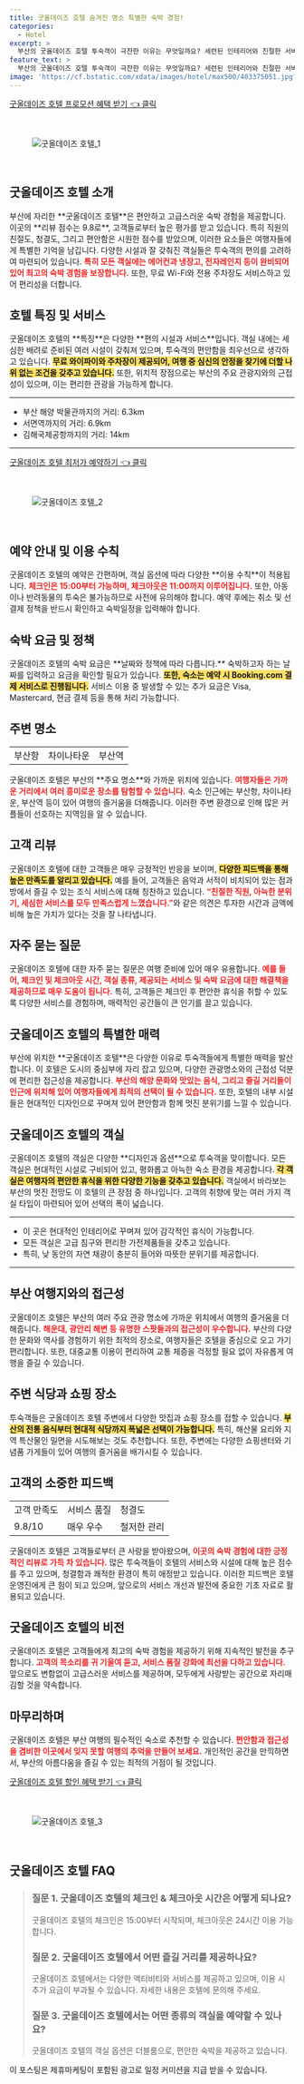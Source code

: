 ```yaml
---
title: 굿올데이즈 호텔 숨겨진 명소 특별한 숙박 경험!
categories:
  - Hotel
excerpt: >
  부산의 굿올데이즈 호텔 투숙객이 극찬한 이유는 무엇일까요? 세련된 인테리어와 친절한 서비스 아늑한 분위기까지 완벽한 힐링 공간으로 입소문 나고 있습니다. 지금 예약하고 특별한 경험을 만끽해보세요!
feature_text: >
  부산의 굿올데이즈 호텔 투숙객이 극찬한 이유는 무엇일까요? 세련된 인테리어와 친절한 서비스 아늑한 분위기까지 완벽한 힐링 공간으로 입소문 나고 있습니다. 지금 예약하고 특별한 경험을 만끽해보세요!
image: 'https://cf.bstatic.com/xdata/images/hotel/max500/403375051.jpg?k=6cf3ba537c6b9e8309450977ad9f09d64dde486a2c19fc2f2ec76bf82d2e6b80&o=&hp=1'
---
```


<p><a class="modoo-button" href="https://tinyurl.com/2yfle2rk" rel="nofollow noopener">굿올데이즈 호텔 프로모션 혜택 받기 👈 클릭</a></p><br/>
<figure class="image"><img alt="굿올데이즈 호텔_1" src="https://cf.bstatic.com/xdata/images/hotel/max1024x768/403181913.jpg?k=93bde444c42ef3d89cf1e989f4a41a8f135d8383371fc9cbbfbdf9e3b8218e26&amp;o=&amp;hp=1"/></figure><br/>

<h2 id="굿올데이즈호텔소개">굿올데이즈 호텔 소개</h2>
<p>부산에 자리한 **굿올데이즈 호텔**은 편안하고 고급스러운 숙박 경험을 제공합니다. 이곳의 **리뷰 점수는 9.8로**, 고객들로부터 높은 평가를 받고 있습니다. 특히 직원의 친절도, 청결도, 그리고 편안함은 시원한 점수를 받았으며, 이러한 요소들은 여행자들에게 특별한 기억을 남깁니다. 다양한 시설과 잘 갖춰진 객실들은 투숙객의 편의를 고려하여 마련되어 있습니다. <b><span style="color: #ee2323;">특히 모든 객실에는 에어컨과 냉장고, 전자레인지 등이 완비되어 있어 최고의 숙박 경험을 보장합니다.</span></b> 또한, 무료 Wi-Fi와 전용 주차장도 서비스하고 있어 편리성을 더합니다.</p>
<h2 id="호텔특징">호텔 특징 및 서비스</h2>
<p>굿올데이즈 호텔의 **특징**은 다양한 **편의 시설과 서비스**입니다. 객실 내에는 세심한 배려로 준비된 여러 시설이 갖춰져 있으며, 투숙객의 편안함을 최우선으로 생각하고 있습니다. <b><span style="background-color: #ffe066;">무료 와이파이와 주차장이 제공되어, 여행 중 심신의 안정을 찾기에 더할 나위 없는 조건을 갖추고 있습니다.</span></b> 또한, 위치적 장점으로는 부산의 주요 관광지와의 근접성이 있으며, 이는 편리한 관광을 가능하게 합니다.</p>
<hr/>
<ul>
<li>부산 해양 박물관까지의 거리: 6.3km</li>
<li>서면역까지의 거리: 6.9km</li>
<li>김해국제공항까지의 거리: 14km</li>
</ul>
<hr/>
<p><a class="modoo-button" href="https://tinyurl.com/2yfle2rk" rel="nofollow noopener">굿올데이즈 호텔 최저가 예약하기 👈 클릭</a></p><br/>
<figure class="image"><img alt="굿올데이즈 호텔_2" src="https://cf.bstatic.com/xdata/images/hotel/max500/403375051.jpg?k=6cf3ba537c6b9e8309450977ad9f09d64dde486a2c19fc2f2ec76bf82d2e6b80&amp;o=&amp;hp=1"/></figure><br/>
<h2 id="예약안내">예약 안내 및 이용 수칙</h2>
<p>굿올데이즈 호텔의 예약은 간편하며, 객실 옵션에 따라 다양한 **이용 수칙**이 적용됩니다. <b><span style="color: #ee2323;">체크인은 15:00부터 가능하며, 체크아웃은 11:00까지 이루어집니다.</span></b> 또한, 아동이나 반려동물의 투숙은 불가능하므로 사전에 유의해야 합니다. 예약 후에는 취소 및 선결제 정책을 반드시 확인하고 숙박일정을 입력해야 합니다.</p>
<h2 id="숙박정책">숙박 요금 및 정책</h2>
<p>굿올데이즈 호텔의 숙박 요금은 **날짜와 정책에 따라 다릅니다.** 숙박하고자 하는 날짜를 입력하고 요금을 확인할 필요가 있습니다. <b><span style="background-color: #ffe066;">또한, 숙소는 예약 시 Booking.com 결제 서비스로 진행됩니다.</span></b> 서비스 이용 중 발생할 수 있는 추가 요금은 Visa, Mastercard, 현금 결제 등을 통해 처리 가능합니다.</p>
<h2 id="주변명소">주변 명소</h2>
<table>
<tr>
<td>부산항</td>
<td>차이나타운</td>
<td>부산역</td>
</tr>
</table>
<p>굿올데이즈 호텔은 부산의 **주요 명소**와 가까운 위치에 있습니다. <b><span style="color: #ee2323;">여행자들은 가까운 거리에서 여러 흥미로운 장소를 탐험할 수 있습니다.</span></b> 숙소 인근에는 부산항, 차이나타운, 부산역 등이 있어 여행의 즐거움을 더해줍니다. 이러한 주변 환경으로 인해 많은 커플들이 선호하는 지역임을 알 수 있습니다.</p>
<h2 id="고객리뷰">고객 리뷰</h2>
<p>굿올데이즈 호텔에 대한 고객들은 매우 긍정적인 반응을 보이며, <b><span style="background-color: #ffe066;">다양한 피드백을 통해 높은 만족도를 알리고 있습니다.</span></b> 예를 들어, 고객들은 음악과 서적이 비치되어 있는 점과 방에서 즐길 수 있는 조식 서비스에 대해 칭찬하고 있습니다. <b><span style="color: #ee2323;">“친절한 직원, 아늑한 분위기, 세심한 서비스를 모두 만족스럽게 느꼈습니다.”</span></b>와 같은 의견은 투자한 시간과 금액에 비해 높은 가치가 있다는 것을 잘 나타냅니다.</p>
<h2 id="자주묻는질문">자주 묻는 질문</h2>
<p>굿올데이즈 호텔에 대한 자주 묻는 질문은 여행 준비에 있어 매우 유용합니다. <b><span style="color: #ee2323;">예를 들어, 체크인 및 체크아웃 시간, 객실 종류, 제공되는 서비스 및 숙박 요금에 대한 해결책을 제공하므로 매우 도움이 됩니다.</span></b> 특히, 고객들은 체크인 후 편안한 휴식을 취할 수 있도록 다양한 서비스를 경험하며, 매력적인 공간들이 큰 인기를 끌고 있습니다.</p>
<h2 id="목차_1">굿올데이즈 호텔의 특별한 매력</h2>
<p>부산에 위치한 **굿올데이즈 호텔**은 다양한 이유로 투숙객들에게 특별한 매력을 발산합니다. 이 호텔은 도시의 중심부에 자리 잡고 있으며, 다양한 관광명소와의 근접성 덕분에 편리한 접근성을 제공합니다. <b><span style="color: #ee2323;">부산의 해양 문화와 맛있는 음식, 그리고 즐길 거리들이 인근에 위치해 있어 여행자들에게 최적의 선택이 될 수 있습니다.</span></b> 또한, 호텔의 내부 시설들은 현대적인 디자인으로 꾸며져 있어 편안함과 함께 멋진 분위기를 느낄 수 있습니다.</p>
<h2 id="목차_2">굿올데이즈 호텔의 객실</h2>
<p>굿올데이즈 호텔의 객실은 다양한 **디자인과 옵션**으로 투숙객을 맞이합니다. 모든 객실은 현대적인 시설로 구비되어 있고, 평화롭고 아늑한 숙소 환경을 제공합니다. <b><span style="background-color: #ffe066;">각 객실은 여행자의 편안한 휴식을 위한 다양한 기능을 갖추고 있습니다.</span></b> 객실에서 바라보는 부산의 멋진 전망도 이 호텔의 큰 장점 중 하나입니다. 고객의 취향에 맞는 여러 가지 객실 타입이 마련되어 있어 선택의 폭이 넓습니다.</p>
<hr/>
<ul>
<li>이 곳은 현대적인 인테리어로 꾸며져 있어 감각적인 휴식이 가능합니다.</li>
<li>모든 객실은 고급 침구와 편리한 가전제품들을 갖추고 있습니다.</li>
<li>특히, 낮 동안의 자연 채광이 충분히 들어와 따뜻한 분위기를 제공합니다.</li>
</ul>
<hr/>
<h2 id="목차_3">부산 여행지와의 접근성</h2>
<p>굿올데이즈 호텔은 부산의 여러 주요 관광 명소에 가까운 위치에서 여행의 즐거움을 더해줍니다. <b><span style="color: #ee2323;">해운대, 광안리 해변 등 유명한 스팟들과의 접근성이 우수합니다.</span></b> 부산의 다양한 문화와 역사를 경험하기 위한 최적의 장소로, 여행자들은 호텔을 중심으로 오고 가기 편리합니다. 또한, 대중교통 이용이 편리하여 교통 체증을 걱정할 필요 없이 자유롭게 여행을 즐길 수 있습니다.</p>
<h2 id="목차_4">주변 식당과 쇼핑 장소</h2>
<p>투숙객들은 굿올데이즈 호텔 주변에서 다양한 맛집과 쇼핑 장소를 접할 수 있습니다. <b><span style="background-color: #ffe066;">부산의 전통 음식부터 현대적 식당까지 폭넓은 선택이 가능합니다.</span></b> 특히, 해산물 요리와 지역 특산물인 밀면을 시도해보는 것도 추천합니다. 또한, 주변에는 다양한 쇼핑센터와 기념품 가게들이 있어 여행의 즐거움을 배가시킬 수 있습니다.</p>
<h2 id="목차_5">고객의 소중한 피드백</h2>
<table>
<tr>
<td>고객 만족도</td>
<td>서비스 품질</td>
<td>청결도</td>
</tr>
<tr>
<td>9.8/10</td>
<td>매우 우수</td>
<td>철저한 관리</td>
</tr>
</table>
<p>굿올데이즈 호텔은 고객들로부터 큰 사랑을 받아왔으며, <b><span style="color: #ee2323;">이곳의 숙박 경험에 대한 긍정적인 리뷰로 가득 차 있습니다.</span></b> 많은 투숙객들이 호텔의 서비스와 시설에 대해 높은 점수를 주고 있으며, 청결함과 쾌적한 환경이 특히 애정받고 있습니다. 이러한 피드백은 호텔 운영진에게 큰 힘이 되고 있으며, 앞으로의 서비스 개선과 발전에 중요한 기초 자료로 활용되고 있습니다.</p>
<h2 id="목차_6">굿올데이즈 호텔의 비전</h2>
<p>굿올데이즈 호텔은 고객들에게 최고의 숙박 경험을 제공하기 위해 지속적인 발전을 추구합니다. <b><span style="color: #ee2323;">고객의 목소리를 귀 기울여 듣고, 서비스 품질 강화에 최선을 다하고 있습니다.</span></b> 앞으로도 변함없이 고급스러운 서비스를 제공하며, 모두에게 사랑받는 공간으로 자리매김할 것을 약속합니다.</p>
<h2 id="목차_7">마무리하며</h2>
<p>굿올데이즈 호텔은 부산 여행의 필수적인 숙소로 추천할 수 있습니다. <b><span style="color: #ee2323;">편안함과 접근성을 겸비한 이곳에서 잊지 못할 여행의 추억을 만들어 보세요.</span></b> 개인적인 공간을 만끽하면서, 부산의 아름다움을 즐길 수 있는 최적의 거점이 될 것입니다.</p>

<p><a class="modoo-button" href="https://tinyurl.com/2yfle2rk" rel="nofollow noopener">굿올데이즈 호텔 할인 혜택 받기 👈 클릭</a></p><br>

<figure class="image"><img src="https://cf.bstatic.com/xdata/images/hotel/max500/403181863.jpg?k=839f60de398e6715b59716fb16d0342cba36cba2737a8dbc56eb7c05ccbcddef&o=&hp=1" alt="굿올데이즈 호텔_3"></figure><br>
<h2 id="굿올데이즈 호텔_FAQ">굿올데이즈 호텔 FAQ</h2>
<div itemscope="" itemtype="https://schema.org/FAQPage"> 
<blockquote> 
<div itemscope="" itemprop="mainEntity" itemtype="https://schema.org/Question"> 
<h3 id="질문_1" itemprop="name">질문 1. 굿올데이즈 호텔의 체크인 & 체크아웃 시간은 어떻게 되나요?</h3> 
<div itemscope="" itemprop="acceptedAnswer" itemtype="https://schema.org/Answer"> 
<span itemprop="text"> <p>굿올데이즈 호텔의 체크인은 15:00부터 시작되며, 체크아웃은 24시간 이용 가능합니다.</p> </span> 
</div> 
</div> 
<div itemscope="" itemprop="mainEntity" itemtype="https://schema.org/Question"> 
<h3 id="질문_2" itemprop="name">질문 2. 굿올데이즈 호텔에서 어떤 즐길 거리를 제공하나요?</h3> 
<div itemscope="" itemprop="acceptedAnswer" itemtype="https://schema.org/Answer"> 
<span itemprop="text"> <p>굿올데이즈 호텔에서는 다양한 액티비티와 서비스를 제공하고 있으며, 이용 시 추가 요금이 부과될 수 있습니다. 자세한 내용은 호텔에 문의해 주세요.</p> </span> 
</div> 
</div> 
<div itemscope="" itemprop="mainEntity" itemtype="https://schema.org/Question"> 
<h3 id="질문_3" itemprop="name">질문 3. 굿올데이즈 호텔에서는 어떤 종류의 객실을 예약할 수 있나요?</h3> 
<div itemscope="" itemprop="acceptedAnswer" itemtype="https://schema.org/Answer"> 
<span itemprop="text"> <p>굿올데이즈 호텔의 객실 옵션은 더블룸으로, 편안한 숙박을 제공하고 있습니다.</p> </span> 
</div> 
</div> 
</blockquote> 
</div><p>이 포스팅은 제휴마케팅이 포함된 광고로 일정 커미션을 지급 받을 수 있습니다.</p>


